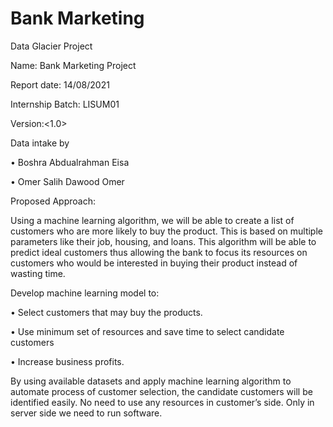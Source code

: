 # Bank Marketing
Data Glacier Project


Name:  Bank Marketing Project

Report date: 14/08/2021

Internship Batch: LISUM01

Version:<1.0>

Data intake by

  •	Boshra Abdualrahman Eisa
  
  •	Omer Salih Dawood Omer
  



Proposed Approach:

Using a machine learning algorithm, we will be able to create a list of customers who are more likely to buy the product. This is based on multiple parameters like their job, housing, and loans. This algorithm will be able to predict ideal customers thus allowing the bank to focus its resources on customers who would be interested in buying their product instead of wasting time.

Develop machine learning model to:

•	Select customers that may buy the products.

•	Use minimum set of resources and save time to select candidate customers

•	Increase business profits.

By using available datasets and apply machine learning algorithm to automate process of customer selection, the candidate customers will be identified easily. No need to use any resources in customer’s side.  Only in server side we need to run software.


